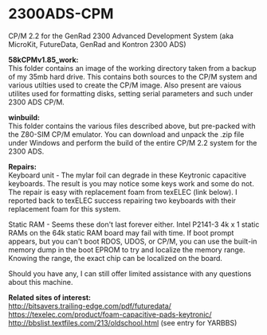 # 2300ADS-CPM
CP/M 2.2 for the GenRad 2300 Advanced Development System (aka MicroKit, FutureData, GenRad and Kontron 2300 ADS)

<b>58kCPMv1.85_work:</b><br>
This folder contains an image of the working directory taken from a backup of my 35mb hard drive. This contains both sources to the CP/M system and various utilties used to create the CP/M image. Also present are vaious utilites used for formatting disks, setting serial parameters and such under 2300 ADS CP/M.

<b>winbuild:</b><br>
This folder contains the various files described above, but pre-packed with the Z80-SIM CP/M emulator. You can download and unpack the .zip file under Windows and perform the build of the entire CP/M 2.2 system for the 2300 ADS.

<b>Repairs:</b><br>
Keyboard unit - The mylar foil can degrade in these Keytronic capacitive keyboards. The result is you may notice some keys work and some do not. The repair is easy with replacement foam from texELEC (link below). I reported back to texELEC success repairing two keyboards with their replacement foam for this system.

Static RAM - Seems these don't last forever either. Intel P2141-3 4k x 1 static RAMs on the 64k static RAM board may fail with time. If boot prompt appears, but you can't boot RDOS, UDOS, or CP/M, you can use the built-in memory dump in the boot EPROM to try and localize the memory range. Knowing the range, the exact chip can be localized on the board.

Should you have any, I can still offer limited assistance with any questions about this machine.

<b>Related sites of interest:</b><br>
http://bitsavers.trailing-edge.com/pdf/futuredata/ <br>
https://texelec.com/product/foam-capacitive-pads-keytronic/ <br>
http://bbslist.textfiles.com/213/oldschool.html (see entry for YARBBS) <br>
